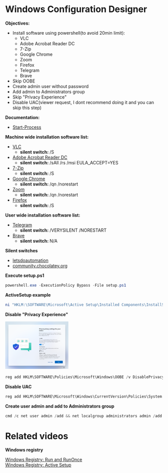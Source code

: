 # Windows Configuration Designer
<b>Objectives:</b>

* Install software using powershell(to avoid 20min limit):
    * VLC
    * Adobe Acrobat Reader DC
    * 7-Zip
    * Google Chrome
    * Zoom
    * Firefox
    * Telegram
    * Brave
* Skip OOBE
* Create admin user without password
* Add admin to Administrators group
* Skip "Privacy Experience"
* Disable UAC(viewer request, I dont recommend doing it and you can skip this step)

<b>Documentation:</b>

* [Start-Process](https://learn.microsoft.com/en-us/powershell/module/microsoft.powershell.management/start-process?view=powershell-7.3)

<b>Machine wide installation software list:</b>

* [VLC](https://www.videolan.org/)
    * <b>silent switch: </b>/S
* [Adobe Acrobat Reader DC](https://get.adobe.com/reader/enterprise/)
    * <b>silent switch: </b>/sAll /rs /msi EULA_ACCEPT=YES
* [7-Zip](https://7-zip.org/download.html)
    * <b>silent switch: </b>/S
* [Google Chrome](https://chromeenterprise.google/browser/download/#windows-tab)
    * <b>silent switch: </b>/qn /norestart
* [Zoom](https://support.zoom.us/hc/en-us/articles/207373866-Zoom-Installers)
    * <b>silent switch: </b>/qn /norestart
* [Firefox](https://www.mozilla.org/en-US/firefox/all/#product-desktop-release)
    * <b>silent switch: </b>/S

<b>User wide installation software list:</b>

* [Telegram](https://desktop.telegram.org/)
    * <b>silent switch: </b>/VERYSILENT /NORESTART
* [Brave](https://github.com/brave/brave-browser)
    * <b>silent switch: </b>N/A

<b>Silent switches</b>

* [letsdoautomation](https://github.com/letsdoautomation/silent-software-installations/tree/main)
* [community.chocolatey.org](https://community.chocolatey.org/packages)

<b>Execute setup.ps1</b>

```powershell
powershell.exe -ExecutionPolicy Bypass -File setup.ps1
```

<b>ActiveSetup example</b>

```powershell
ni "HKLM:\SOFTWARE\Microsoft\Active Setup\Installed Components\InstallSpotify" | New-ItemProperty -Name "StubPath" -Value 'REG ADD "HKCU\Software\Microsoft\Windows\CurrentVersion\RunOnce" /v InstallSpotify /t REG_SZ /d "C:\SpotifyFullSetup.exe /Silent"'
```

<b>Disable "Privacy Experience"</b>

<img src="img/privacySettings.png" width=40% height=40%>

```powershell
reg add HKLM\SOFTWARE\Policies\Microsoft\Windows\OOBE /v DisablePrivacyExperience /t REG_DWORD /d 1
```

<b>Disable UAC</b>

```powershell 
reg add HKLM\SOFTWARE\Microsoft\Windows\CurrentVersion\Policies\System /v EnableLUA /t REG_DWORD /d 0 /f
```

<b>Create user admin and add to Administrators group </b>
```powershell
cmd /c net user admin /add && net localgroup administrators admin /add
```

# Related videos
<b>Windows registry</b>

[Windows Registry: Run and RunOnce](https://youtu.be/zgFzCq5uEPw) <br />
[Windows Registry: Active Setup](https://youtu.be/HrVJ7wdvfmo) <br />
